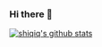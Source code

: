 ### Hi there 👋

<!--
**shiqiq/shiqiq** is a ✨ _special_ ✨ repository because its `README.md` (this file) appears on your GitHub profile.

Here are some ideas to get you started:

- 🔭 I’m currently working on ...
- 🌱 I’m currently learning ...
- 👯 I’m looking to collaborate on ...
- 🤔 I’m looking for help with ...
- 💬 Ask me about ...
- 📫 How to reach me: ...
- 😄 Pronouns: ...
- ⚡ Fun fact: ...
-->

[![shiqiq's github stats](https://github-readme-stats.vercel.app/api?username=shiqiq&count_private=true&show_icons=true&theme=radical)](https://github.com/anuraghazra/github-readme-stats)

